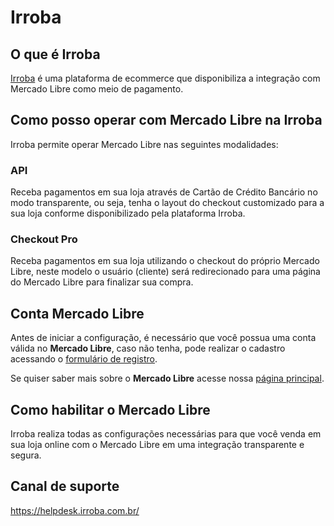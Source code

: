 # Irroba

## O que é Irroba

[Irroba](http://www.Irroba.com.br/) é uma plataforma de ecommerce que disponibiliza a integração com Mercado Libre como meio de pagamento.

## Como posso operar com Mercado Libre na Irroba

Irroba permite operar Mercado Libre nas seguintes modalidades:

### API

Receba pagamentos em sua loja através de Cartão de Crédito Bancário no modo transparente, ou seja, tenha o layout do checkout customizado para a sua loja conforme disponibilizado pela plataforma Irroba.

### Checkout Pro

Receba pagamentos em sua loja utilizando o checkout do próprio Mercado Libre, neste modelo o usuário (cliente) será redirecionado para uma página do Mercado Libre para finalizar sua compra.

## Conta Mercado Libre

Antes de iniciar a configuração, é necessário que você possua uma conta válida no **Mercado Libre**, caso não tenha, pode realizar o cadastro acessando o [formulário de registro](https://www.mercadopago.com.br/registration-mp?mode=mp).

Se quiser saber mais sobre o **Mercado Libre** acesse nossa [página principal](https://www.mercadopago.com.br/).

## Como habilitar o Mercado Libre

Irroba realiza todas as configurações necessárias para que você venda em sua loja online com o Mercado Libre em uma integração transparente e segura.

## Canal de suporte

https://helpdesk.irroba.com.br/
